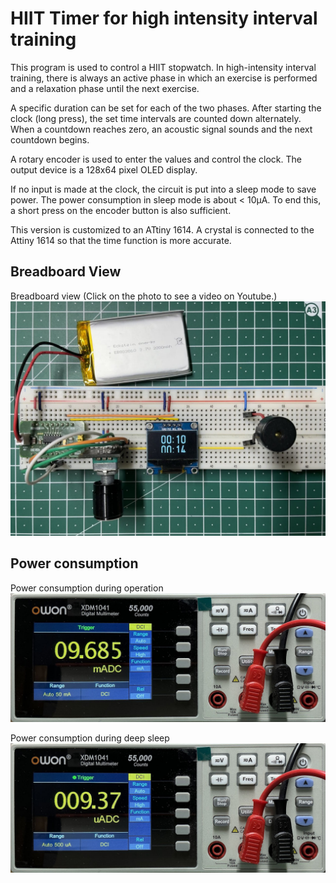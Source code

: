 # HIIT Timer for high intensity interval training

This program is used to control a HIIT stopwatch. In high-intensity interval training, there is always an active phase in which an exercise is performed and a relaxation phase until the next exercise.

A specific duration can be set for each of the two phases. After starting the clock (long press), the set time intervals are counted down alternately. When a countdown reaches zero, an acoustic signal sounds and the next countdown begins.

A rotary encoder is used to enter the values and control the clock. The output device is a 128x64 pixel OLED display.  

If no input is made at the clock, the circuit is put into a sleep mode to save power. The power consumption in sleep mode is about < 10µA. To end this, a short press on the encoder button is also sufficient.

This version is customized to an ATtiny 1614. A crystal is connected to the Attiny 1614 so that the time function is more accurate.

## Breadboard View

Breadboard view (Click on the photo to see a video on Youtube.)\
[![breadboard circuit](https://github.com/DoImant/Stuff/blob/main/HIIT-Clock/IMG_2346.jpg?raw=true)](https://youtu.be/UrN1_Pi5jAI)

## Power consumption

Power consumption during operation\
![power consumption operation](https://github.com/DoImant/Stuff/blob/main/HIIT-Clock/Verbrauch-Betrieb.jpg?raw=true)

Power consumption during deep sleep\
![power consumption deepsleep](https://github.com/DoImant/Stuff/blob/main/HIIT-Clock/Verbrauch-Deepsleep.jpg?raw=true)
